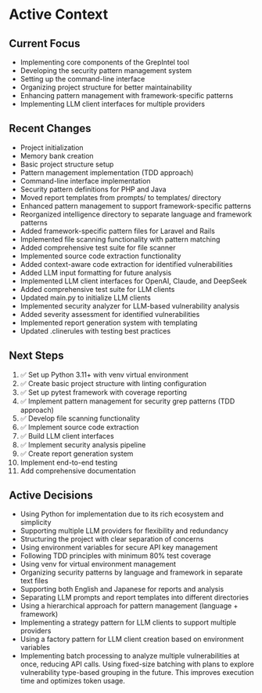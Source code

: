 # Active Context

## Current Focus
- Implementing core components of the GrepIntel tool
- Developing the security pattern management system
- Setting up the command-line interface
- Organizing project structure for better maintainability
- Enhancing pattern management with framework-specific patterns
- Implementing LLM client interfaces for multiple providers

## Recent Changes
- Project initialization
- Memory bank creation
- Basic project structure setup
- Pattern management implementation (TDD approach)
- Command-line interface implementation
- Security pattern definitions for PHP and Java
- Moved report templates from prompts/ to templates/ directory
- Enhanced pattern management to support framework-specific patterns
- Reorganized intelligence directory to separate language and framework patterns
- Added framework-specific pattern files for Laravel and Rails
- Implemented file scanning functionality with pattern matching
- Added comprehensive test suite for file scanner
- Implemented source code extraction functionality
- Added context-aware code extraction for identified vulnerabilities
- Added LLM input formatting for future analysis
- Implemented LLM client interfaces for OpenAI, Claude, and DeepSeek
- Added comprehensive test suite for LLM clients
- Updated main.py to initialize LLM clients
- Implemented security analyzer for LLM-based vulnerability analysis
- Added severity assessment for identified vulnerabilities
- Implemented report generation system with templating
- Updated .clinerules with testing best practices

## Next Steps
1. ✅ Set up Python 3.11+ with venv virtual environment
2. ✅ Create basic project structure with linting configuration
3. ✅ Set up pytest framework with coverage reporting
4. ✅ Implement pattern management for security grep patterns (TDD approach)
5. ✅ Develop file scanning functionality
6. ✅ Implement source code extraction
7. ✅ Build LLM client interfaces
8. ✅ Implement security analysis pipeline
9. ✅ Create report generation system
10. Implement end-to-end testing
11. Add comprehensive documentation

## Active Decisions
- Using Python for implementation due to its rich ecosystem and simplicity
- Supporting multiple LLM providers for flexibility and redundancy
- Structuring the project with clear separation of concerns
- Using environment variables for secure API key management
- Following TDD principles with minimum 80% test coverage
- Using venv for virtual environment management
- Organizing security patterns by language and framework in separate text files
- Supporting both English and Japanese for reports and analysis
- Separating LLM prompts and report templates into different directories
- Using a hierarchical approach for pattern management (language + framework)
- Implementing a strategy pattern for LLM clients to support multiple providers
- Using a factory pattern for LLM client creation based on environment variables
- Implementing batch processing to analyze multiple vulnerabilities at once, reducing API calls. Using fixed-size batching with plans to explore vulnerability type-based grouping in the future. This improves execution time and optimizes token usage.
